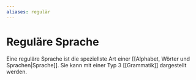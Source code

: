 ```yaml
---
aliases: regulär
---
```

# Reguläre Sprache
Eine reguläre Sprache ist die speziellste Art einer [[Alphabet, Wörter und Sprachen|Sprache]]. Sie kann mit einer Typ 3 [[Grammatik]] dargestellt werden.